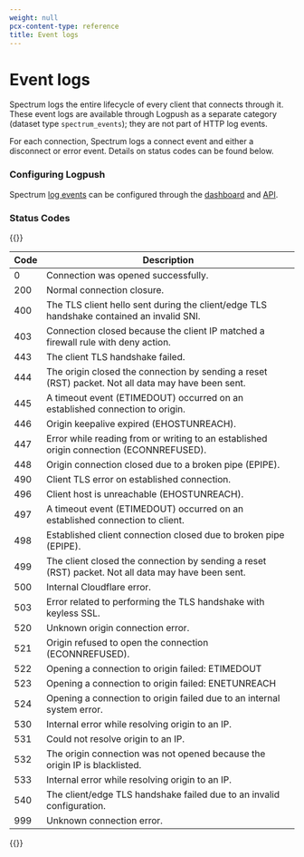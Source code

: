```yaml
---
weight: null
pcx-content-type: reference
title: Event logs
---
```


# Event logs

Spectrum logs the entire lifecycle of every client that connects through it. These event logs are available through Logpush as a separate category (dataset type `spectrum_events`); they are not part of HTTP log events.

For each connection, Spectrum logs a connect event and either a disconnect or error event. Details on status codes can be found below.

### Configuring Logpush

Spectrum [log events](/logs/log-fields/) can be configured through the [dashboard](/logs/logpush/logpush-dashboard/) and [API](/logs/logpush/logpush-configuration-api/).

### Status Codes

{{<table-wrap>}}

| Code | Description                                                                                        |
| ---- | -------------------------------------------------------------------------------------------------- |
| 0    | Connection was opened successfully.                                                                |
| 200  | Normal connection closure.                                                                         |
| 400  | The TLS client hello sent during the client/edge TLS handshake contained an invalid SNI.           |
| 403  | Connection closed because the client IP matched a firewall rule with deny action.                  |
| 443  | The client TLS handshake failed.                                                                   |
| 444  | The origin closed the connection by sending a reset (RST) packet. Not all data may have been sent. |
| 445  | A timeout event (ETIMEDOUT) occurred on an established connection to origin.                       |
| 446  | Origin keepalive expired (EHOSTUNREACH).                                                           |
| 447  | Error while reading from or writing to an established origin connection (ECONNREFUSED).            |
| 448  | Origin connection closed due to a broken pipe (EPIPE).                                             |
| 490  | Client TLS error on established connection.                                                        |
| 496  | Client host is unreachable (EHOSTUNREACH).                                                         |
| 497  | A timeout event (ETIMEDOUT) occurred on an established connection to client.                       |
| 498  | Established client connection closed due to broken pipe (EPIPE).                                   |
| 499  | The client closed the connection by sending a reset (RST) packet. Not all data may have been sent. |
| 500  | Internal Cloudflare error.                                                                         |
| 503  | Error related to performing the TLS handshake with keyless SSL.                                    |
| 520  | Unknown origin connection error.                                                                   |
| 521  | Origin refused to open the connection (ECONNREFUSED).                                              |
| 522  | Opening a connection to origin failed: ETIMEDOUT                                                   |
| 523  | Opening a connection to origin failed: ENETUNREACH                                                 |
| 524  | Opening a connection to origin failed due to an internal system error.                             |
| 530  | Internal error while resolving origin to an IP.                                                    |
| 531  | Could not resolve origin to an IP.                                                                 |
| 532  | The origin connection was not opened because the origin IP is blacklisted.                         |
| 533  | Internal error while resolving origin to an IP.                                                    |
| 540  | The client/edge TLS handshake failed due to an invalid configuration.                              |
| 999  | Unknown connection error.                                                                          |

{{</table-wrap>}}
